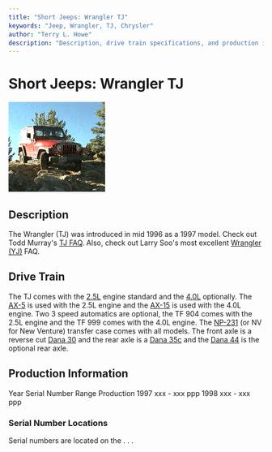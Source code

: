 ```yaml
---
title: "Short Jeeps: Wrangler TJ"
keywords: "Jeep, Wrangler, TJ, Chrysler"
author: "Terry L. Howe"
description: "Description, drive train specifications, and production information for the Jeep Wrangler TJ"
---
```


# Short Jeeps: Wrangler TJ
[![Scott Parker](/images/parkerst.gif)](/images/parkers.gif)
## Description
The Wrangler (TJ) was introduced in mid 1996 as a 1997 model.
Check out Todd Murray's [TJ FAQ](http://www.visi.com/~tam/tjfaq.html).
Also, check out Larry Soo's most excellent
[Wrangler
(YJ)](http://www.bc4x4.com/faqs/yj.asp) FAQ.
## Drive Train
The TJ comes with the
[2.5L](/engine/amc150.html)
engine standard and the
[4.0L](/engine/amc242.html)
optionally.
The [AX-5](/trans/ax5.html) is used with the 2.5L engine
and the [AX-15](/trans/ax15.html) is used with the 4.0L
engine.  Two 3 speed automatics are optional, the TF 904 comes with
the 2.5L engine and the TF 999 comes with the 4.0L engine.  The
[NP-231](/xfer/np231.html) (or NV for New Venture) transfer
case comes with all models.
The front axle is a reverse cut [Dana 30](/axle/d30.html)
and the rear axle is a [Dana 35c](/axle/d35c.html) and
the [Dana 44](/axle/d44.html) is the optional rear axle.
## Production Information
Year
Serial Number Range 
Production
1997
xxx - xxx
ppp
1998
xxx - xxx
ppp
### Serial Number Locations
Serial numbers are located on the . . .